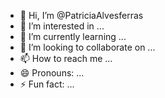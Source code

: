 - 👋 Hi, I’m @PatriciaAlvesferras
- 👀 I’m interested in ...
- 🌱 I’m currently learning ...
- 💞️ I’m looking to collaborate on ...
- 📫 How to reach me ...
- 😄 Pronouns: ...
- ⚡ Fun fact: ...

<!---
PatriciaAlvesferras/PatriciaAlvesferras is a ✨ special ✨ repository because its `README.md` (this file) appears on your GitHub profile.
You can click the Preview link to take a look at your changes.
--->
